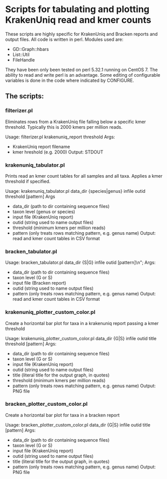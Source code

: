 # Scripts for tabulating and plotting KrakenUniq read and kmer counts 

These scripts are highly specific for KrakenUniq and Bracken reports and output files. All code is written in perl. Modules used are:

- GD::Graph::hbars
- List::Util
- FileHandle

They have been only been tested on perl 5.32.1 running on CentOS 7. The ability to read and write perl is an advantage. Some editing of configurable variables is done in the code where indicated by CONFIGURE.

## The scripts:

### filterizer.pl

Eliminates rows from a KrakenUniq file falling below a specific kmer threshold. Typically this is 2000 kmers per million reads.

Usage: filterizer.pl krakenuniq\_report threshold
Args:
- KrakenUniq report filename
- kmer hreshold (e.g. 2000)
Output: STDOUT

### krakenuniq\_tabulator.pl

Prints read an kmer count tables for all samples and all taxa. Applies a kmer threshold if specified.

Usage: krakenuniq\_tabulator.pl data\_dir {species|genus} infile outid threshold [pattern]
Args
- data\_dir (path to dir containing sequence files)
- taxon level (genus or species)
- input file (KrakenUniq report)
- outid (string used to name output files)
- threshold (minimum kmers per million reads)
- pattern (only treats rows matching pattern, e.g. genus name)
Output: read and kmer count tables in CSV format

### bracken\_tabulator.pl

Usage: bracken\_tabulator.pl data_dir {S|G} infile outid [pattern]\n"; 
Args:
- data\_dir (path to dir containing sequence files)
- taxon level (G or S)
- input file (Bracken report)
- outid (string used to name output files)
- pattern (only treats rows matching pattern, e.g. genus name)
Output: read and kmer count tables in CSV format

### krakenuniq\_plotter\_custom\_color.pl

Create a horizontal bar plot for taxa in a krakenuniq report passing a kmer threshold

Usage: krakenuniq\_plotter\_custom\_color.pl data\_dir {G|S} infile outid title threshold [pattern]
Args:
- data\_dir (path to dir containing sequence files)
- taxon level (G or S)
- input file (KrakenUniq report)
- outid (string used to name output files)
- title (literal title for the output graph, in quotes)
- threshold (minimum kmers per million reads)
- pattern (only treats rows matching pattern, e.g. genus name)
Output: PNG file

### bracken\_plotter\_custom\_color.pl

Create a horizontal bar plot for taxa in a bracken report

Usage: bracken\_plotter\_custom\_color.pl data\_dir {G|S} infile outid title [pattern]
Args:
- data\_dir (path to dir containing sequence files)
- taxon level (G or S)
- input file (KrakenUniq report)
- outid (string used to name output files)
- title (literal title for the output graph, in quotes)
- pattern (only treats rows matching pattern, e.g. genus name)
Output: PNG file



